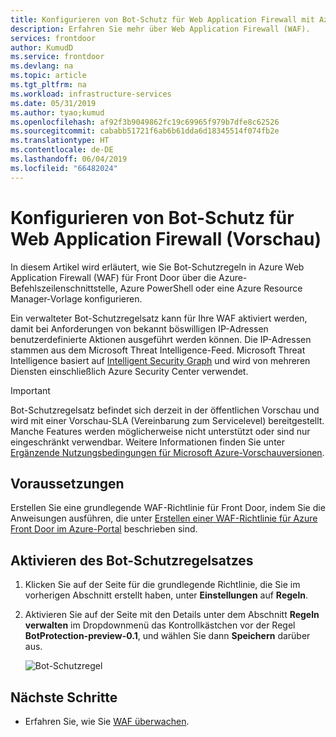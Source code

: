 ```yaml
---
title: Konfigurieren von Bot-Schutz für Web Application Firewall mit Azure Front Door (Vorschau)
description: Erfahren Sie mehr über Web Application Firewall (WAF).
services: frontdoor
author: KumudD
ms.service: frontdoor
ms.devlang: na
ms.topic: article
ms.tgt_pltfrm: na
ms.workload: infrastructure-services
ms.date: 05/31/2019
ms.author: tyao;kumud
ms.openlocfilehash: af92f3b9049862fc19c69965f979b7dfe8c62526
ms.sourcegitcommit: cababb51721f6ab6b61dda6d18345514f074fb2e
ms.translationtype: HT
ms.contentlocale: de-DE
ms.lasthandoff: 06/04/2019
ms.locfileid: "66482024"
---
```

# <a name="configure-bot-protection-for-web-application-firewall-preview"></a>Konfigurieren von Bot-Schutz für Web Application Firewall (Vorschau)
In diesem Artikel wird erläutert, wie Sie Bot-Schutzregeln in Azure Web Application Firewall (WAF) für Front Door über die Azure-Befehlszeilenschnittstelle, Azure PowerShell oder eine Azure Resource Manager-Vorlage konfigurieren.

Ein verwalteter Bot-Schutzregelsatz kann für Ihre WAF aktiviert werden, damit bei Anforderungen von bekannt böswilligen IP-Adressen benutzerdefinierte Aktionen ausgeführt werden können. Die IP-Adressen stammen aus dem Microsoft Threat Intelligence-Feed. Microsoft Threat Intelligence basiert auf [Intelligent Security Graph](https://www.microsoft.com/security/operations/intelligence) und wird von mehreren Diensten einschließlich Azure Security Center verwendet.

> [!IMPORTANT]
> Bot-Schutzregelsatz befindet sich derzeit in der öffentlichen Vorschau und wird mit einer Vorschau-SLA (Vereinbarung zum Servicelevel) bereitgestellt. Manche Features werden möglicherweise nicht unterstützt oder sind nur eingeschränkt verwendbar.  Weitere Informationen finden Sie unter [Ergänzende Nutzungsbedingungen für Microsoft Azure-Vorschauversionen](https://azure.microsoft.com/support/legal/preview-supplemental-terms/).

## <a name="prerequisites"></a>Voraussetzungen

Erstellen Sie eine grundlegende WAF-Richtlinie für Front Door, indem Sie die Anweisungen ausführen, die unter [Erstellen einer WAF-Richtlinie für Azure Front Door im Azure-Portal](waf-front-door-create-portal.md) beschrieben sind.

## <a name="enable-bot-protection-rule-set"></a>Aktivieren des Bot-Schutzregelsatzes

1. Klicken Sie auf der Seite für die grundlegende Richtlinie, die Sie im vorherigen Abschnitt erstellt haben, unter **Einstellungen** auf **Regeln**.
2. Aktivieren Sie auf der Seite mit den Details unter dem Abschnitt **Regeln verwalten** im Dropdownmenü das Kontrollkästchen vor der Regel **BotProtection-preview-0.1**, und wählen Sie dann **Speichern** darüber aus.
    
   ![Bot-Schutzregel](./media/waf-front-door-configure-bot-protection/botprotect2.png)

## <a name="next-steps"></a>Nächste Schritte

- Erfahren Sie, wie Sie [WAF überwachen](waf-front-door-monitor.md).
